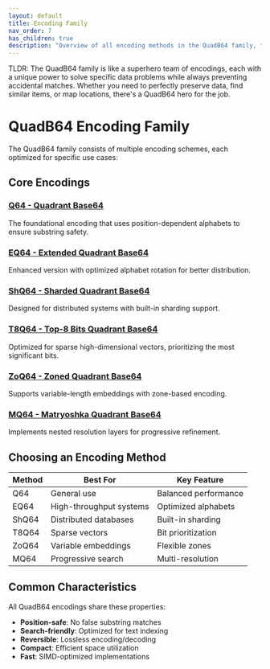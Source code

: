 ```yaml
---
layout: default
title: Encoding Family
nav_order: 7
has_children: true
description: "Overview of all encoding methods in the QuadB64 family, their characteristics, and use cases."
---
```


TLDR: The QuadB64 family is like a superhero team of encodings, each with a unique power to solve specific data problems while always preventing accidental matches. Whether you need to perfectly preserve data, find similar items, or map locations, there's a QuadB64 hero for the job.

# QuadB64 Encoding Family

The QuadB64 family consists of multiple encoding schemes, each optimized for specific use cases:

## Core Encodings

### [Q64 - Quadrant Base64](q64)
The foundational encoding that uses position-dependent alphabets to ensure substring safety.

### [EQ64 - Extended Quadrant Base64](eq64)
Enhanced version with optimized alphabet rotation for better distribution.

### [ShQ64 - Sharded Quadrant Base64](shq64)
Designed for distributed systems with built-in sharding support.

### [T8Q64 - Top-8 Bits Quadrant Base64](t8q64)
Optimized for sparse high-dimensional vectors, prioritizing the most significant bits.

### [ZoQ64 - Zoned Quadrant Base64](zoq64)
Supports variable-length embeddings with zone-based encoding.

### [MQ64 - Matryoshka Quadrant Base64](mq64)
Implements nested resolution layers for progressive refinement.

## Choosing an Encoding Method

| Method | Best For | Key Feature |
|--------|----------|-------------|
| Q64 | General use | Balanced performance |
| EQ64 | High-throughput systems | Optimized alphabets |
| ShQ64 | Distributed databases | Built-in sharding |
| T8Q64 | Sparse vectors | Bit prioritization |
| ZoQ64 | Variable embeddings | Flexible zones |
| MQ64 | Progressive search | Multi-resolution |

## Common Characteristics

All QuadB64 encodings share these properties:

- **Position-safe**: No false substring matches
- **Search-friendly**: Optimized for text indexing
- **Reversible**: Lossless encoding/decoding
- **Compact**: Efficient space utilization
- **Fast**: SIMD-optimized implementations